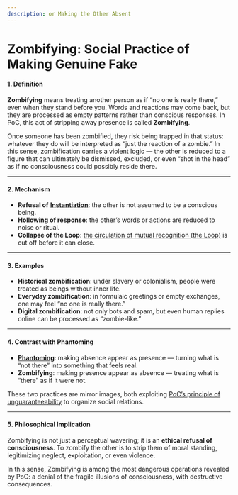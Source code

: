 ```yaml
---
description: or Making the Other Absent
---
```


# Zombifying: Social Practice of Making Genuine Fake

#### 1. Definition

**Zombifying** means treating another person as if “no one is really there,” even when they stand before you. Words and reactions may come back, but they are processed as empty patterns rather than conscious responses. In PoC, this act of stripping away presence is called **Zombifying**.

Once someone has been zombified, they risk being trapped in that status: whatever they do will be interpreted as “just the reaction of a zombie.” In this sense, zombification carries a violent logic — the other is reduced to a figure that can ultimately be dismissed, excluded, or even “shot in the head” as if no consciousness could possibly reside there.

***

#### 2. Mechanism

* **Refusal of** [**Instantiation**](../../protocol/introduction.md): the other is not assumed to be a conscious being.
* **Hollowing of response**: the other’s words or actions are reduced to noise or ritual.
* **Collapse of the Loop**: [the circulation of mutual recognition (the Loop)](../../protocol/operations/loop-reciprocal-elicitation.md) is cut off before it can close.

***

#### 3. Examples

* **Historical zombification**: under slavery or colonialism, people were treated as beings without inner life.
* **Everyday zombification**: in formulaic greetings or empty exchanges, one may feel “no one is really there.”
* **Digital zombification**: not only bots and spam, but even human replies online can be processed as “zombie-like.”

***

#### 4. Contrast with Phantoming

* [**Phantoming**](phantoming-social-practice-of-making-fake-genuine.md): making absence appear as presence — turning what is “not there” into something that feels real.
* **Zombifying**: making presence appear as absence — treating what is “there” as if it were not.

These two practices are mirror images, both exploiting [PoC’s principle of unguaranteeability](../undecidability-of-consciousness.md) to organize social relations.

***

#### 5. Philosophical Implication

Zombifying is not just a perceptual wavering; it is an **ethical refusal of consciousness**. To zombify the other is to strip them of moral standing, legitimizing neglect, exploitation, or even violence.

In this sense, Zombifying is among the most dangerous operations revealed by PoC: a denial of the fragile illusions of consciousness, with destructive consequences.
